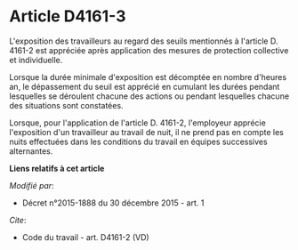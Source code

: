 # Article D4161-3

L'exposition des travailleurs au regard des seuils mentionnés à l'article D. 4161-2 est appréciée après application des
mesures de protection collective et individuelle. 

Lorsque la durée minimale d'exposition est décomptée en nombre d'heures an, le dépassement du seuil est apprécié en cumulant
les durées pendant lesquelles se déroulent chacune des actions ou pendant lesquelles chacune des situations sont constatées.

Lorsque, pour l'application de l'article D. 4161-2, l'employeur apprécie l'exposition d'un travailleur au travail de nuit, il
ne prend pas en compte les nuits effectuées dans les conditions du travail en équipes successives alternantes.

**Liens relatifs à cet article**

_Modifié par_:

  - Décret n°2015-1888 du 30 décembre 2015 - art. 1

_Cite_:

  - Code du travail - art. D4161-2 (VD)
